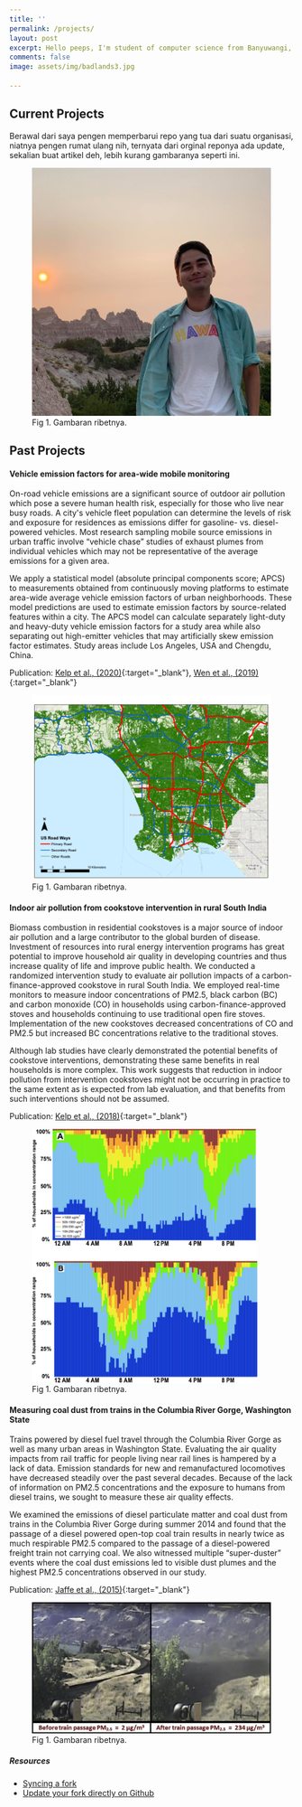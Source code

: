 ```yaml
---
title: ''
permalink: /projects/
layout: post
excerpt: Hello peeps, I'm student of computer science from Banyuwangi, living in Jogjakarta. This blog for documentation about my programming journey, running on jekyll, hosting on netlify and using my own simple theme.
comments: false
image: assets/img/badlands3.jpg

---
```



## **Current Projects**

Berawal dari saya pengen memperbarui repo yang tua dari suatu organisasi, niatnya pengen rumat ulang nih, ternyata dari orginal reponya ada update, sekalian buat artikel deh, lebih kurang gambaranya seperti ini.

<figure>
<img src="/assets/img/badlands3.jpg" alt="ilustrasi repo yang mau diupdate">
<figcaption>Fig 1. Gambaran ribetnya.</figcaption>
</figure>


## **Past Projects**


#### Vehicle emission factors for area-wide mobile monitoring

On-road vehicle emissions are a significant source of outdoor air pollution which pose a severe human health risk, especially for those who live near busy roads. A city's vehicle fleet population can determine the levels of risk and exposure for residences as emissions differ for gasoline- vs. diesel-powered vehicles. Most research sampling mobile source emissions in urban traffic involve “vehicle chase” studies of exhaust plumes from individual vehicles which may not be representative of the average emissions for a given area.

We apply a statistical model (absolute principal components score; APCS) to measurements obtained from continuously moving platforms to estimate area-wide average vehicle emission factors of urban neighborhoods. These model predictions are used to estimate emission factors by source-related features within a city. The APCS model can calculate separately light-duty and heavy-duty vehicle emission factors for a study area while also separating out high-emitter vehicles that may artificially skew emission factor estimates. Study areas include Los Angeles, USA and Chengdu, China.

Publication: [Kelp et al., (2020)](https://www.sciencedirect.com/science/article/pii/S1352231019308519){:target="_blank"}, [Wen et al., (2019)](https://www.sciencedirect.com/science/article/pii/S0048969719317140){:target="_blank"}

<figure>
<img src="/assets/img/LA_roads_fig.png" alt="ilustrasi repo yang mau diupdate">
<figcaption>Fig 1. Gambaran ribetnya.</figcaption>
</figure>

#### Indoor air pollution from cookstove intervention in rural South India

Biomass combustion in residential cookstoves is a major source of indoor air pollution and a large contributor to the global burden of disease. Investment of resources into rural energy intervention programs has great potential to improve household air quality in developing countries and thus increase quality of life and improve public health. We conducted a randomized intervention study to evaluate air pollution impacts of a carbon-finance-approved cookstove in rural South India. We employed real-time monitors to measure indoor concentrations of PM2.5, black carbon (BC) and carbon monoxide (CO) in households using carbon-finance-approved stoves and households continuing to use traditional open fire stoves. Implementation of the new cookstoves decreased concentrations of CO and PM2.5 but increased BC concentrations relative to the traditional stoves.

Although lab studies have clearly demonstrated the potential benefits of cookstove interventions, demonstrating these same benefits in real households is more complex. This work suggests that reduction in indoor pollution from intervention cookstoves might not be occurring in practice to the same extent as is expected from lab evaluation, and that benefits from such interventions should not be assumed.

Publication: [Kelp et al., (2018)](https://www.sciencedirect.com/science/article/pii/S2352728517300726){:target="_blank"}

<figure>
<img src="/assets/img/cookstove_fig.jpg" alt="ilustrasi repo yang mau diupdate" width="400">
<figcaption>Fig 1. Gambaran ribetnya.</figcaption>
</figure>

#### Measuring coal dust from trains in the Columbia River Gorge, Washington State

Trains powered by diesel fuel travel through the Columbia River Gorge as well as many urban areas in Washington State. Evaluating the air quality impacts from rail traffic for people living near rail lines is hampered by a lack of data. Emission standards for new and remanufactured locomotives have decreased steadily over the past several decades. Because of the lack of information on PM2.5 concentrations and the exposure to humans from diesel trains, we sought to measure these air quality effects.

We examined the emissions of diesel particulate matter and coal dust from trains in the Columbia River Gorge during summer 2014 and found that the passage of a diesel powered open-top coal train results in nearly twice as much respirable PM2.5 compared to the passage of a diesel-powered freight train not carrying coal. We also witnessed multiple “super-duster” events where the coal dust emissions led to visible dust plumes and the highest PM2.5 concentrations observed in our study.

Publication: [Jaffe et al., (2015)](https://www.sciencedirect.com/science/article/abs/pii/S1309104215000057){:target="_blank"}

<figure>
<img src="/assets/img/gorge_fig.png" alt="ilustrasi repo yang mau diupdate">
<figcaption>Fig 1. Gambaran ribetnya.</figcaption>
</figure>


##### Resources

- [Syncing a fork](https://help.github.com/en/github/collaborating-with-issues-and-pull-requests/syncing-a-fork)
- [Update your fork directly on Github](https://rick.cogley.info/post/update-your-forked-repository-directly-on-github/#top)
